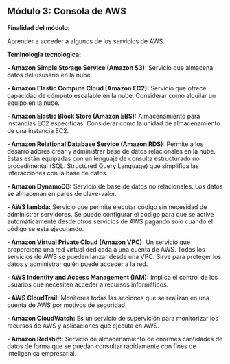 ## Módulo 3: Consola de AWS

**Finalidad del módulo:** 

Aprender a acceder a algunos de los servicios de AWS.

**Teminología tecnológica:**

**- Amazon Simple Storage Service (Amazon S3):** Servicio que almacena datos del ususario en la nube.

**- Amazon Elastic Compute Cloud (Amazon EC2):** Servicio que ofrece capacidad de cómputo escalable en la nube. Considerar como alquilar un equipo en la nube. 

**- Amazon Elastic Block Store (Amazon EBS):** Almacenamiento para instancias EC2 específicas. Considerar como la unidad de almacenamiento de una instancia EC2.

**- Amazon Relational Database Service (Amazon RDS):** Permite a los desarroladores crear y administrar base de datos relacionales en la nube. Estas están equipadas con un lenguaje de consulta estructurado no procedimental (SQL: Structured Query Language) que simplifica las interacciones con la base de datos.

**- Amazon DynamoDB:** Servicio de base de datos no relacionales. Los datos se almacenan en pares de clave-valor.

**- AWS lambda:** Servicio que permite ejecutar código sin necesidad de administrar servidores. Se puede configurar el código para que se active automáticamente desde otros servicios de AWS pagando solo cuando el código se está ejecutando. 

**- Amazon Virtual Private Cloud (Amazon VPC):** Un servicio que proporciona una red virtual dedicada a una cuenta de AWS. Todos los servicios de AWS se pueden lanzar desde una VPC. Sirve para proteger los datos y administrar quién puede acceder a la red.

**- AWS Indentity and Access Management (IAM):** Implica el control de los usuarios que necesiten acceder a recursos informáticos. 

**- AWS CloudTrail:** Monitorea todas las acciones que se realizan en una cuenta de AWS por motivos de seguridad. 

**- Amazon CloudWatch:** Es un servicio de supervición para monitorizar los recursos de AWS y aplicaciones que ejecuta en AWS.

**- Amazon Redshift:** Servicio de almacenamiento de enormes cantidades de datos de forma que se puedan consultar rápidamente con fines de inteligenica empresarial.
